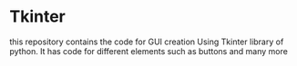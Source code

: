 # Tkinter
this repository contains the code for GUI creation Using Tkinter library of python.
It has code for different elements such as buttons and many more
